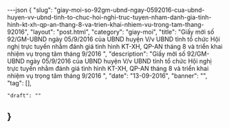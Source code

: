 ---json
{
    "slug": "giay-moi-so-92gm-ubnd-ngay-0592016-cua-ubnd-huyen-vv-ubnd-tinh-to-chuc-hoi-nghi-truc-tuyen-nham-danh-gia-tinh-hinh-kt-xh-qp-an-thang-8-va-trien-khai-nhiem-vu-trong-tam-thang-92016",
    "layout": "post.html",
    "category": "giay-moi",
    "title": "Giấy mời số 92/GM-UBND ngày 05/9/2016 của UBND huyện V/v UBND tỉnh tổ chức Hội nghị trực tuyến nhằm đánh giá tình hình KT-XH, QP-AN tháng 8 và triển khai nhiệm vụ trọng tâm tháng 9/2016 ",
    "description": "Giấy mời số 92/GM-UBND ngày 05/9/2016 của UBND huyện V/v UBND tỉnh tổ chức Hội nghị trực tuyến nhằm đánh giá tình hình KT-XH, QP-AN tháng 8 và triển khai nhiệm vụ trọng tâm tháng 9/2016 ",
    "date": "13-09-2016",
    "banner": "",
    "tag": [],
  
    "draft": ""
    
}
---
